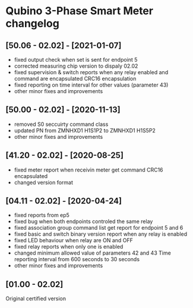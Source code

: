 # Qubino 3-Phase Smart Meter changelog

## [50.06 - 02.02] - [2021-01-07]
- fixed output check when set is sent for endpoint 5
- corrected measuring chip version to dispaly 02.02
- fixed supervision & switch reports when any relay enabled and command are encapsulated CRC16 encapsulation
- fixed reporting on time interval for other values (parameter 43)
- other minor fixes and improvements

## [50.00 - 02.02] - [2020-11-13]
- removed S0 seccuirty command class
- updated PN from ZMNHXD1 H1S1P2 to ZMNHXD1 H1S5P2  
- other minor fixes and improvements

## [41.20 - 02.02] - [2020-08-25]
- fixed meter report when receivin meter get command CRC16 encapsulated
- changed version format

## [04.11 - 02.02] - [2020-04-24]
- fixed reports from ep5
- fixed bug when both endpoints controled the same relay
- fixed association group command list get report for endpoint 5 and 6
- fixed basic and switch binary version report when any relay is enabled
- fixed LED behaviour when relay are ON and OFF
- fixed relay reports when only one is enabled
- changed minimum allowed value of parameters 42 and 43 Time reporting interval from 600 seconds to 30 seconds
- other minor fixes and improvements

## [01.00 - 02.02]
Original certified version
